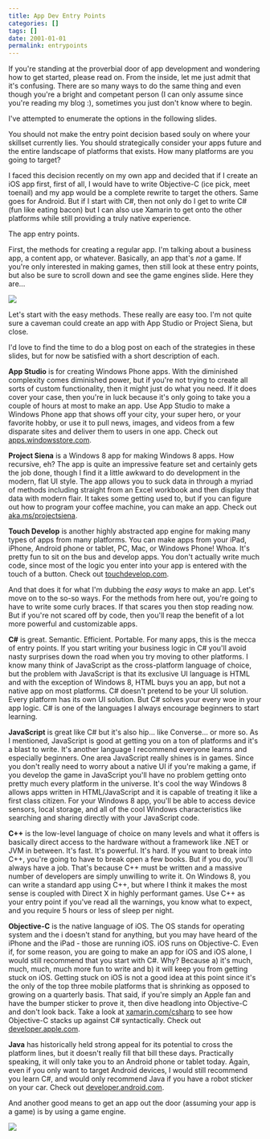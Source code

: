 ```yaml
---
title: App Dev Entry Points
categories: []
tags: []
date: 2001-01-01
permalink: entrypoints
---
```


If you're standing at the proverbial door of app development and wondering how to get started, please read on. From the inside, let me just admit that it's confusing. There are so many ways to do the same thing and even though you're a bright and competant person (I can only assume since you're reading my blog :), sometimes you just don't know where to begin.

I've attempted to enumerate the options in the following slides.

You should not make the entry point decision based souly on where your skillset currently lies. You should strategically consider your apps future and the entire landscape of platforms that exists. How many platforms are you going to target?

I faced this decision recently on my own app and decided that if I create an iOS app first, first of all, I would have to write Objective-C (ice pick, meet toenail) and my app would be a complete rewrite to target the others. Same goes for Android. But if I start with C#, then not only do I get to write C# (fun like eating bacon) but I can also use Xamarin to get onto the other platforms while still providing a truly native experience.

The app entry points.

First, the methods for creating a regular app. I'm talking about a business app, a content app, or whatever. Basically, an app that's _not_ a game. If you're only interested in making games, then still look at these entry points, but also be sure to scroll down and see the game engines slide. Here they are...

![](http://codefoster.blob.core.windows.net/site/image/4047d1f2c9b34dc4af73494276387bbe/entrypoints_01_1.png)

Let's start with the easy methods. These really are easy too. I'm not quite sure a caveman could create an app with App Studio or Project Siena, but close.

I'd love to find the time to do a blog post on each of the strategies in these slides, but for now be satisfied with a short description of each.

**App Studio** is for creating Windows Phone apps. With the diminished complexity comes diminished power, but if you're not trying to create all sorts of custom functionality, then it might just do what you need. If it does cover your case, then you're in luck because it's only going to take you a couple of hours at most to make an app. Use App Studio to make a Windows Phone app that shows off your city, your super hero, or your favorite hobby, or use it to pull news, images, and videos from a few disparate sites and deliver them to users in one app. Check out [apps.windowsstore.com](http://apps.windowsstore.com).

**Project Siena** is a Windows 8 app for making Windows 8 apps. How recursive, eh? The app is quite an impressive feature set and certainly gets the job done, though I find it a little awkward to do development in the modern, flat UI style. The app allows you to suck data in through a myriad of methods including straight from an Excel workbook and then display that data with modern flair. It takes some getting used to, but if you can figure out how to program your coffee machine, you can make an app. Check out [aka.ms/projectsiena](http://aka.ms/projectsiena).

**Touch Develop** is another highly abstracted app engine for making many types of apps from many platforms. You can make apps from your iPad, iPhone, Android phone or tablet, PC, Mac, or Windows Phone! Whoa. It's pretty fun to sit on the bus and develop apps. You don't actually write much code, since most of the logic you enter into your app is entered with the touch of a button. Check out [touchdevelop.com](http://www.touchdevelop.com).

And that does it for what I'm dubbing the _easy ways_ to make an app. Let's move on to the so-so ways.  For the methods from here out, you're going to have to write some curly braces. If that scares you then stop reading now. But if you're not scared off by code, then you'll reap the benefit of a lot more powerful and customizable apps.

**C#** is great. Semantic. Efficient. Portable. For many apps, this is the mecca of entry points. If you start writing your business logic in C# you'll avoid nasty surprises down the road when you try moving to other platforms. I know many think of JavaScript as the cross-platform language of choice, but the problem with JavaScript is that its exclusive UI language is HTML and with the exception of Windows 8, HTML buys you an app, but not a native app on most platforms. C# doesn't pretend to be your UI solution. Every platform has its own UI solution. But C# solves your every woe in your app logic. C# is one of the languages I always encourage beginners to start learning.

**JavaScript** is great like C# but it's also hip... like Converse... or more so. As I mentioned, JavaScript is good at getting you on a ton of platforms and it's a blast to write. It's another language I recommend everyone learns and especially beginners. One area JavaScript really shines is in games. Since you don't really need to worry about a native UI if you're making a game, if you develop the game in JavaScript you'll have no problem getting onto pretty much every platform in the universe. It's cool the way Windows 8 allows apps written in HTML/JavaScript and it is capable of treating it like a first class citizen. For your Windows 8 app, you'll be able to access device sensors, local storage, and all of the cool Windows characteristics like searching and sharing directly with your JavaScript code.

**C++** is the low-level language of choice on many levels and what it offers is basically direct access to the hardware without a framework like .NET or JVM in between. It's fast. It's powerful. It's hard. If you want to break into C++, you're going to have to break open a few books. But if you do, you'll always have a job. That's because C++ must be written and a massive number of developers are simply unwilling to write it. On Windows 8, you can write a standard app using C++, but where I think it makes the most sense is coupled with Direct X in highly performant games. Use C++ as your entry point if you've read all the warnings, you know what to expect, and you require 5 hours or less of sleep per night.

**Objective-C** is the native language of iOS. The OS stands for operating system and the i doesn't stand for anything, but you may have heard of the iPhone and the iPad - those are running iOS. iOS runs on Objective-C. Even if, for some reason, you are going to make an app for iOS and iOS alone, I would still recommend that you start with C#. Why? Because a) it's much, much, much, much more fun to write and b) it will keep you from getting stuck on iOS. Getting stuck on iOS is not a good idea at this point since it's the only of the top three mobile platforms that is shrinking as opposed to growing on a quarterly basis. That said, if you're simply an Apple fan and have the bumper sticker to prove it, then dive headlong into Objective-C and don't look back. Take a look at [xamarin.com/csharp](http://xamarin.com/csharp) to see how Objective-C stacks up against C# syntactically. Check out [developer.apple.com](https://developer.apple.com/).

**Java** has historically held strong appeal for its potential to cross the platform lines, but it doesn't really fill that bill these days. Practically speaking, it will only take you to an Android phone or tablet today. Again, even if you only want to target Android devices, I would still recommend you learn C#, and would only recommend Java if you have a robot sticker on your car. Check out [developer.android.com](http://developer.android.com).

And another good means to get an app out the door (assuming your app is a game) is by using a game engine.

![](http://codefoster.blob.core.windows.net/site/image/8e7c0d998d0e472b8653d16a38ba939f/entrypoints_02_1.png)